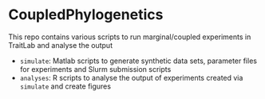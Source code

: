 # CoupledPhylogenetics

This repo contains various scripts to run marginal/coupled experiments in TraitLab and analyse the output

* `simulate`: Matlab scripts to generate synthetic data sets, parameter files for experiments and Slurm submission scripts
* `analyses`: R scripts to analyse the output of experiments created via `simulate` and create figures
